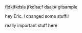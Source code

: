 fjdkjfkdsla jfkdlsa;f dsaj;# gitsample

hey Eric. I changed some stuff!!

really important stuff here